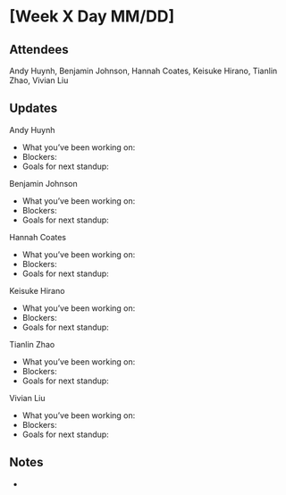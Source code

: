 # [Week X Day MM/DD]

## Attendees
Andy Huynh, Benjamin Johnson, Hannah Coates, Keisuke Hirano, Tianlin Zhao, Vivian Liu

## Updates

Andy Huynh
- What you’ve been working on: 
- Blockers: 
- Goals for next standup: 

Benjamin Johnson
- What you’ve been working on: 
- Blockers: 
- Goals for next standup: 

Hannah Coates
- What you’ve been working on: 
- Blockers: 
- Goals for next standup: 

Keisuke Hirano
- What you’ve been working on: 
- Blockers: 
- Goals for next standup: 

Tianlin Zhao
- What you’ve been working on: 
- Blockers: 
- Goals for next standup: 

Vivian Liu
- What you’ve been working on: 
- Blockers: 
- Goals for next standup: 

## Notes

- 

